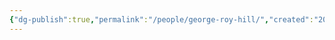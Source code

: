 ```yaml
---
{"dg-publish":true,"permalink":"/people/george-roy-hill/","created":"2024-06-17","updated":"2024-06-17"}
---
```


